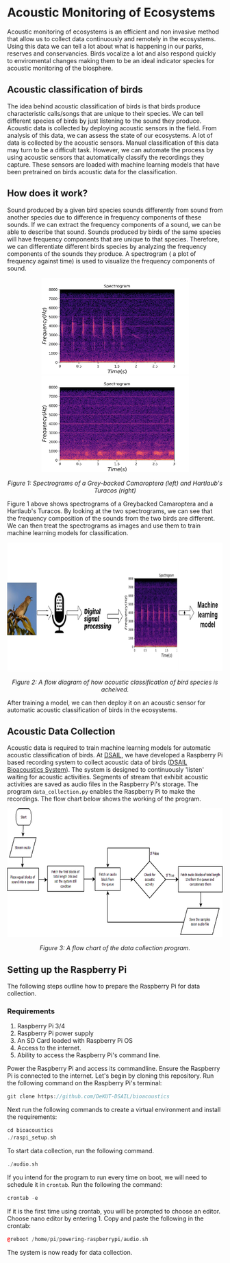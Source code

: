 # Acoustic Monitoring of Ecosystems

Acoustic monitoring of ecosystems is an efficient and non invasive method that allow us to collect data continuously and remotely in the ecosystems. Using this data we can tell a lot about what is happening in our parks, reserves and conservancies. Birds vocalize a lot and also respond quickly to enviromental changes making them to be an ideal indicator species for acoustic monitoring of the biosphere.

## Acoustic classification of birds
The idea behind acoustic classification of birds is that birds produce characteristic calls/songs that are unique to their species. We can tell different species of birds by just listening to the sound they produce. Acoustic data is collected by deploying acoustic sensors in the field. From analysis of this data, we can assess the state of our ecosystems. A lot of data is collected by the acoustic sensors. Manual classification of this data may turn to be a difficult task. However, we can automate the process by using acoustic sensors that automatically classify the recordings they capture. These sensors are loaded with machine learning models that have been pretrained on birds acoustic data for the classification.

## How does it work?

Sound produced by a given bird species sounds differently from sound from another species due to difference in frequency components of these sounds. If we can extract the frequency components of a sound, we can be able to describe that sound. Sounds produced by birds of the same species will have frequency components that are unique to that species. Therefore, we can differentiate different birds species by analyzing the frequency components of the sounds they produce. A spectrogram ( a plot of frequency against time) is used to visualize the frequency components of sound.

<p align="center">
  <img width="345" height="225" src="/img/grey-backed.png">
  <img width="345" height="225" src="/img/hartlaub's-turacos-spectrogram.png">
  
</p>

<p align="center"> 
  <em>Figure 1: Spectrograms of a Grey-backed Camaroptera (left) and Hartlaub's Turacos (right)</em>
</p>

Figure 1 above shows spectrograms of a Greybacked Camaroptera and a Hartlaub's Turacos. By looking at the two spectrograms, we can see that the frequency composition of the sounds from the two birds are different. We can then treat the spectrograms as images and use them to train machine learning models for classification.

<p align="center">
  <img width="auto" height="300" src="/img/dsp-ml.png"> 
</p>

<p align="center"> 
  <em>Figure 2: A flow diagram of how acoustic classification of bird species is acheived.</em>
</p>

After training a model, we can then deploy it on an acoustic sensor for automatic acoustic classification of birds in the ecosystems.

## Acoustic Data Collection

Acoustic data is required to train machine learning models for automatic acoustic classification of birds. At [DSAIL](https://dekut-dsail.github.io/), we have developed a Raspberry Pi based recording system to collect acoustic data of birds ([DSAIL Bioacoustics System](https://kiariegabriel.github.io/dsail-bioacoustics-system.html)). The system is designed to continuously 'listen' waiting for acoustic activities. Segments of stream that exhibit acoustic activities are saved as audio files in the Raspberry Pi's storage. The program `data_collection.py` enables the Raspberry Pi to make the recordings. The flow chart below shows the working of the program.

<p align="center">
  <img width="auto" height="300" src="/img/data-collection.png"> 
</p>

<p align="center"> 
  <em>Figure 3: A flow chart of the data collection program.</em>
</p>

## Setting up the Raspberry Pi
The following steps outline how to prepare the Raspberry Pi for data collection.

### Requirements
1. Raspberry Pi 3/4
2. Raspberry Pi power supply
3. An SD Card loaded with Raspberry Pi OS
4. Access to the internet.
5. Ability to access the Raspberry Pi's command line.

Power the Raspberry Pi and access its commandline. Ensure the Raspberry Pi is connected to the internet. Let's begin by cloning this repository. Run the following command on the Raspberry Pi's terminal:

```cpp
git clone https://github.com/DeKUT-DSAIL/bioacoustics
```
Next run the following commands to create a virtual environment and install the requirements:

```cpp
cd bioacoustics
./raspi_setup.sh
```
To start data collection, run the following command.

```cpp
./audio.sh
```

If you intend for the program to run every time on boot, we will need to schedule it in `crontab`. Run the following the command:

```cpp
crontab -e
```
If it is the first time using crontab, you will be prompted to choose an editor. Choose nano editor by entering 1. Copy and paste the following in the crontab:

```cpp
@reboot /home/pi/powering-raspberrypi/audio.sh
```
 The system is now ready for data collection.
